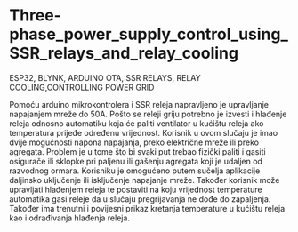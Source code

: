 # Three-phase_power_supply_control_using_SSR_relays_and_relay_cooling

ESP32, BLYNK, ARDUINO OTA, SSR RELAYS, RELAY COOLING,CONTROLLING POWER GRID

Pomoću arduino mikrokontrolera i SSR releja napravljeno je upravljanje napajanjem mreže do 50A. Pošto se releji griju 
potrebno je izvesti i hlađenje releja odnosno automatiku koja će paliti ventilator u kućištu releja ako temperatura
prijeđe određenu vrijednost. 
Korisnik u ovom slučaju je imao dvije mogućnosti napona napajanja, preko električne mreže ili preko agregata.
Problem je u tome što bi svaki put trebao fizički paliti i gasiti osigurače ili sklopke pri paljenu ili gašenju agregata koji je
udaljen od razvodnog ormara.
Korisniku je omogućeno putem sučelja aplikacije daljinsko uključenje ili isključenje napajanje mreže. Također korisnik
može upravljati hlađenjem releja te postaviti na koju vrijednost temperature automatika gasi releje da u slučaju
pregrijavanja ne dođe do zapaljenja. Također ima trenutni i povijesni prikaz kretanja temperature u kućištu releja kao i
odrađivanja hlađenja releja.

